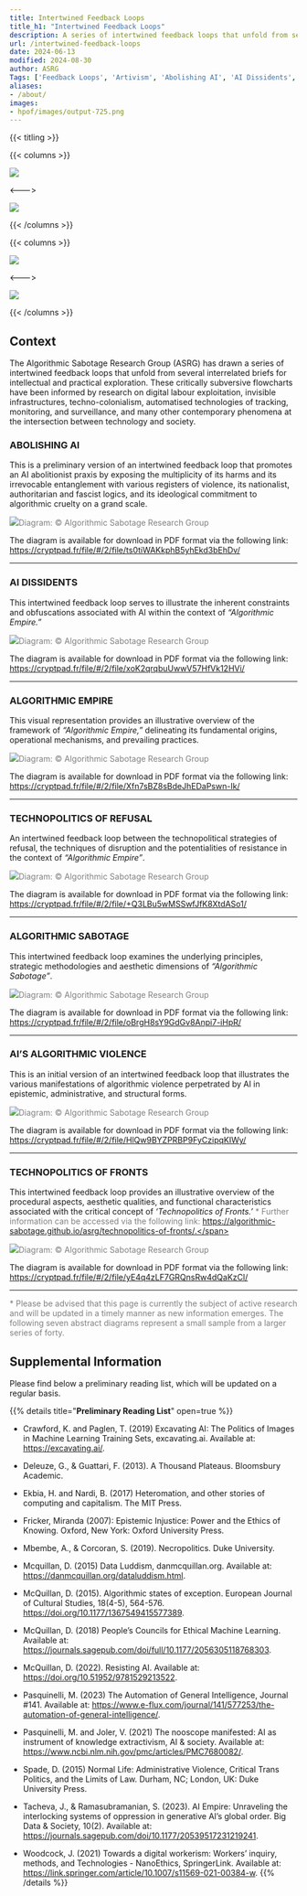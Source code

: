 ```yaml
---
title: Intertwined Feedback Loops
title_h1: "Intertwined Feedback Loops"
description: A series of intertwined feedback loops that unfold from several interrelated briefs, which are designed to facilitate intellectual and practical exploration.
url: /intertwined-feedback-loops
date: 2024-06-13
modified: 2024-08-30
author: ASRG
Tags: ['Feedback Loops', 'Artivism', 'Abolishing AI', 'AI Dissidents', 'Algorithmic Empire', 'Technopolitics of Refusal', 'Algorithmic Sabotage', 'AI’s Algorithmic Violence', 'Technopolitics of Fronts', 'ASRG', 'AI']
aliases:
- /about/
images:
- hpof/images/output-725.png
---
```


{{< titling >}}

{{< columns >}} 

<div class="caption"><img src="images/output-378.png"></div>

<--->

<div class="caption"><img src="images/output-162.png"></div>

{{< /columns >}}

{{< columns >}} 

<div class="caption"><img src="images/output-500.png"></div>

<--->

<div class="caption"><img src="images/output-022.png"></div>

{{< /columns >}}

## Context

The Algorithmic Sabotage Research Group (ASRG) has drawn a series of intertwined feedback loops that unfold from several interrelated briefs for intellectual and practical exploration. These critically subversive flowcharts have been informed by research on digital labour exploitation, invisible infrastructures, techno-colonialism, automatised technologies of tracking, monitoring, and surveillance, and many other contemporary phenomena at the intersection between technology and society.

### ABOLISHING AI

This is a preliminary version of an intertwined feedback loop that promotes an AI abolitionist praxis by exposing the multiplicity of its harms and its irrevocable entanglement with various registers of violence, its nationalist, authoritarian and fascist logics, and its ideological commitment to algorithmic cruelty on a grand scale.

<div class="caption"><img src="images/output-378.png"><span style="color:grey">Diagram: © Algorithmic Sabotage Research Group</span></div>

The diagram is available for download in PDF format via the following link: https://cryptpad.fr/file/#/2/file/ts0tiWAKkphB5yhEkd3bEhDv/

***

### AI DISSIDENTS

This intertwined feedback loop serves to illustrate the inherent constraints and obfuscations associated with AI within the context of _“Algorithmic Empire.”_

<div class="caption"><img src="images/output-162.png"><span style="color:grey">Diagram: © Algorithmic Sabotage Research Group</span></div>

The diagram is available for download in PDF format via the following link: https://cryptpad.fr/file/#/2/file/xoK2qrqbuUwwV57HfVk12HVi/

***

### ALGORITHMIC EMPIRE

This visual representation provides an illustrative overview of the framework of _“Algorithmic Empire,”_ delineating its fundamental origins, operational mechanisms, and prevailing practices.

<div class="caption"><img src="images/output-500.png"><span style="color:grey">Diagram: © Algorithmic Sabotage Research Group</span></div>

The diagram is available for download in PDF format via the following link: https://cryptpad.fr/file/#/2/file/Xfn7sBZ8sBdeJhEDaPswn-Ik/

***

### TECHNOPOLITICS OF REFUSAL

An intertwined feedback loop between the technopolitical strategies of refusal, the techniques of disruption and the potentialities of resistance in the context of _“Algorithmic Empire”_.

<div class="caption"><img src="images/output-022.png"><span style="color:grey">Diagram: © Algorithmic Sabotage Research Group</span></div>

The diagram is available for download in PDF format via the following link: https://cryptpad.fr/file/#/2/file/+Q3LBu5wMSSwfJfK8XtdASo1/

***

### ALGORITHMIC SABOTAGE

This intertwined feedback loop examines the underlying principles, strategic methodologies and aesthetic dimensions of _“Algorithmic Sabotage”_.

<div class="caption"><img src="images/output-091.png"><span style="color:grey">Diagram: © Algorithmic Sabotage Research Group</span></div>

The diagram is available for download in PDF format via the following link: https://cryptpad.fr/file/#/2/file/oBrgH8sY9GdGv8Anpi7-iHpR/

***

### AI’S ALGORITHMIC VIOLENCE

This is an initial version of an intertwined feedback loop that illustrates the various manifestations of algorithmic violence perpetrated by AI in epistemic, administrative, and structural forms.

<div class="caption"><img src="images/output-031.png"><span style="color:grey">Diagram: © Algorithmic Sabotage Research Group</span></div>

The diagram is available for download in PDF format via the following link: https://cryptpad.fr/file/#/2/file/HlQw9BYZPRBP9FyCzipqKIWy/

***

### TECHNOPOLITICS OF FRONTS

This intertwined feedback loop provides an illustrative overview of the procedural aspects, aesthetic qualities, and functional characteristics associated with the critical concept of _‘Technopolitics of Fronts.’_ <span style="color:grey">* Further information can be accessed via the following link: https://algorithmic-sabotage.github.io/asrg/technopolitics-of-fronts/.</span>

<div class="caption"><img src="images/output-639.png"><span style="color:grey">Diagram: © Algorithmic Sabotage Research Group</span></div>

The diagram is available for download in PDF format via the following link: https://cryptpad.fr/file/#/2/file/yE4q4zLF7GRQnsRw4dQaKzCl/

***

<span style="color:grey">* Please be advised that this page is currently the subject of active research and will be updated in a timely manner as new information emerges. The following seven abstract diagrams represent a small sample from a larger series of forty.</span>

## Supplemental Information

Please find below a preliminary reading list, which will be updated on a regular basis.

{{% details title="**Preliminary Reading List**" open=true %}}

- Crawford, K. and Paglen, T. (2019) Excavating AI: The Politics of Images in Machine Learning Training Sets, excavating.ai. Available at: https://excavating.ai/.

- Deleuze, G., & Guattari, F. (2013). A Thousand Plateaus. Bloomsbury Academic.

- Ekbia, H. and Nardi, B. (2017) Heteromation, and other stories of computing and capitalism. The MIT Press.

- Fricker, Miranda (2007): Epistemic Injustice: Power and the Ethics of Knowing. Oxford, New York: Oxford University Press.

- Mbembe, A., & Corcoran, S. (2019). Necropolitics. Duke University.

- Mcquillan, D. (2015) Data Luddism, danmcquillan.org. Available at: https://danmcquillan.org/dataluddism.html.

- McQuillan, D. (2015). Algorithmic states of exception. European Journal of Cultural Studies, 18(4-5), 564-576. https://doi.org/10.1177/1367549415577389.

- McQuillan, D. (2018) People’s Councils for Ethical Machine Learning. Available at: https://journals.sagepub.com/doi/full/10.1177/2056305118768303.

- McQuillan, D. (2022). Resisting AI. Available at: https://doi.org/10.51952/9781529213522.

- Pasquinelli, M. (2023) The Automation of General Intelligence, Journal #141. Available at: https://www.e-flux.com/journal/141/577253/the-automation-of-general-intelligence/.

- Pasquinelli, M. and Joler, V. (2021) The nooscope manifested: AI as instrument of knowledge extractivism, AI & society. Available at: https://www.ncbi.nlm.nih.gov/pmc/articles/PMC7680082/.

- Spade, D. (2015) Normal Life: Administrative Violence, Critical Trans Politics, and the Limits of Law. Durham, NC; London, UK: Duke University Press.

- Tacheva, J., & Ramasubramanian, S. (2023). AI Empire: Unraveling the interlocking systems of oppression in generative AI’s global order. Big Data & Society, 10(2). Available at: https://journals.sagepub.com/doi/10.1177/20539517231219241.

- Woodcock, J. (2021) Towards a digital workerism: Workers’ inquiry, methods, and Technologies - NanoEthics, SpringerLink. Available at: https://link.springer.com/article/10.1007/s11569-021-00384-w.
{{% /details %}}


